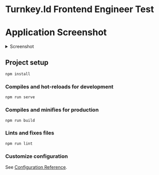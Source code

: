 # Turnkey.Id Frontend Engineer Test

# Application Screenshot
<details>
  <summary>Screenshot</summary>

![Application Screenshot Homepage](https://lh3.googleusercontent.com/pw/ACtC-3elrHloiSe3KF7fUdh2F8Sn0WW4K5fYAewZ1MEn5EjgJ5QmwivM7qY6GzIuFWyJNf_3PT0DLoh8ZdmYtRa3qobLSgdb48GWnjRo9GYUMkgRTCx4WFBZfpwwAES3IGSrf3ZEsPizRDmyQ4eoHWiiX59h=w1493-h1080-no?authuser=0)

![Application Screenshot Find Freelancers](https://lh3.googleusercontent.com/pw/ACtC-3eOujHa5JwV4IGgcHH9rm-BCncbMdKB9qhBtuG2zkrqH6vsQAT3qEREXzE-p6U8mI71lBAK9JgtKdYfIOE5H42oybrFpiaRCuW-zpy3yTG-Z_hAbAUQ3xC-qp1Fx44-gD8aIJgJ24CrgN5Gfs2Spqkh=w1062-h1448-no?authuser=0)

</details>

## Project setup
```
npm install
```

### Compiles and hot-reloads for development
```
npm run serve
```

### Compiles and minifies for production
```
npm run build
```

### Lints and fixes files
```
npm run lint
```

### Customize configuration
See [Configuration Reference](https://cli.vuejs.org/config/).
